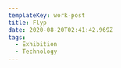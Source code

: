 ```yaml
---
templateKey: work-post
title: Flyp
date: 2020-08-20T02:41:42.969Z
tags:
  - Exhibition
  - Technology
---
```

